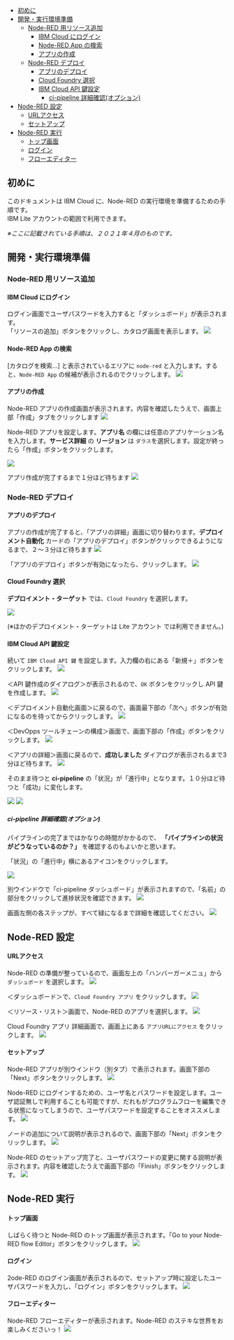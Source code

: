 <!-- code_chunk_output -->

- [初めに](#初めに)
- [開発・実行環境準備](#開発実行環境準備)
  - [Node-RED 用リソース追加](#node-red-用リソース追加)
    - [IBM Cloud にログイン](#ibm-cloud-にログイン)
    - [Node-RED App の検索](#node-red-app-の検索)
    - [アプリの作成](#アプリの作成)
  - [Node-RED デプロイ](#node-red-デプロイ)
    - [アプリのデプロイ](#アプリのデプロイ)
    - [Cloud Foundry 選択](#cloud-foundry-選択)
    - [IBM Cloud API 鍵設定](#ibm-cloud-api-鍵設定)
      - [ci-pipeline 詳細確認(オプション)](#ci-pipeline-詳細確認オプション)
- [Node-RED 設定](#node-red-設定)
    - [URLアクセス](#urlアクセス)
    - [セットアップ](#セットアップ)
- [Node-RED 実行](#node-red-実行)
    - [トップ画面](#トップ画面)
    - [ログイン](#ログイン)
    - [フローエディター](#フローエディター)

<!-- /code_chunk_output -->

## 初めに

このドキュメントは IBM Cloud に、Node-RED の実行環境を準備するための手順です。<br>
IBM Lite アカウントの範囲で利用できます。 <br>

_※ここに記載されている手順は、２０２１年４月のものです。_

## 開発・実行環境準備
### Node-RED 用リソース追加
#### IBM Cloud にログイン

ログイン画面でユーザパスワードを入力すると「ダッシュボード」が表示されます。<br>
「リソースの追加」ボタンをクリックし、カタログ画面を表示します。
![](./img/010.png)


#### Node-RED App の検索

[カタログを検索...] と表示されているエリアに `node-red` と入力します。すると、`Node-RED App` の候補が表示されるのでクリックします。
![](./img/030.png)

#### アプリの作成

Node-RED アプリの作成画面が表示されます。内容を確認したうえで、画面上部「作成」タブをクリックします
![](./img/040.png)

Node-RED アプリを設定します。**アプリ名** の欄には任意のアプリケーション名を入力します。**サービス詳細** の **リージョン** は `ダラス`を選択します。設定が終ったら「作成」ボタンをクリックします。

![](./img/060.png)

アプリ作成が完了するまで１分ほど待ちます
![](./img/070.png)

### Node-RED デプロイ

#### アプリのデプロイ

アプリの作成が完了すると、「アプリの詳細」画面に切り替わります。**デプロイメント自動化** カードの「アプリのデプロイ」ボタンがクリックできるようになるまで、２～３分ほど待ちます
![](./img/080.png)

「アプリのデプロイ」ボタンが有効になったら、クリックします。
![](./img/090.png)

#### Cloud Foundry 選択
**デプロイメント・ターゲット** では、`Cloud Foundry` を選択します。

![](./img/095.png)

(※ほかのデプロイメント・ターゲットは Lite アカウント では利用できません。)

#### IBM Cloud API 鍵設定

続いて  `IBM Cloud API 鍵` を設定します。入力欄の右にある「新規＋」ボタンをクリックします。
![](./img/100.png)

＜API 鍵作成のダイアログ＞が表示されるので、`OK` ボタンをクリックし API 鍵を作成します。
![](./img/110.png)

＜デプロイメント自動化画面＞に戻るので、画面最下部の「次へ」ボタンが有効になるのを待ってからクリックします。
![](./img/120.png)

＜DevOpps ツールチェーンの構成＞画面で、画面下部の「作成」ボタンをクリックします。
![](./img/130.png)

＜アプリの詳細＞画面に戻るので、**成功しました** ダイアログが表示されるまで3分ほど待ちます。
![](./img/140.png)

そのまま待つと **ci-pipeline** の「状況」が「進行中」となります。１０分ほど待つと「成功」に変化します。

![](./img/165.png)
![](./img/172.png)


##### ci-pipeline 詳細確認(オプション)
パイプラインの完了まではかなりの時間がかかるので、 **「パイプラインの状況がどうなっているのか？」** を確認するのもよいかと思います。

「状況」の「進行中」横にあるアイコンをクリックします。

![](./img/167.png)

別ウインドウで「ci-pipeline ダッシュボード」が表示されますので、「名前」の部分をクリックして進捗状況を確認できます。
![](./img/169.png)

画面左側の各ステップが、すべて緑になるまで詳細を確認してください。
![](./img/171.png)

## Node-RED 設定

#### URLアクセス

Node-RED の準備が整っているので、画面左上の「ハンバーガーメニュ」から `ダッシュボード` を選択します。
![](./img/170.png)

＜ダッシュボード＞で、`Cloud Foundry アプリ` をクリックします。
![](./img/200.png)

＜リソース・リスト＞画面で、Node-RED のアプリを選択します。
![](./img/210.png)

Cloud Foundry アプリ 詳細画面で、画面上にある `アプリURLにアクセス` をクリックします。
![](./img/220.png)

#### セットアップ

Node-RED アプリが別ウインドウ（別タブ）で表示されます。画面下部の「Next」ボタンをクリックします。
![](./img/300.png)

Node-RED にログインするための、ユーザ名とパスワードを設定します。ユーザ認証無しで利用することも可能ですが、だれもがプログラムフローを編集できる状態になってしまうので、ユーザパスワードを設定することをオススメします。
![](./img/310.png)

ノードの追加について説明が表示されるので、画面下部の「Next」ボタンをクリックします。
![](./img/320.png)

Node-RED のセットアップ完了と、ユーザパスワードの変更に関する説明が表示されます。内容を確認したうえで画面下部の「Finish」ボタンをクリックします。
![](./img/330.png)

## Node-RED 実行

#### トップ画面
しばらく待つと Node-RED のトップ画面が表示されます。「Go to your Node-RED flow Editor」ボタンをクリックします。
![](./img/350.png)

#### ログイン
2ode-RED のログイン画面が表示されるので、セットアップ時に設定したユーザパスワードを入力し、「ログイン」ボタンをクリックします。
![](./img/360.png)

#### フローエディター
Node-RED フローエディターが表示されます。Node-RED のステキな世界をお楽しみくださいっ！
![](./img/370.png)

